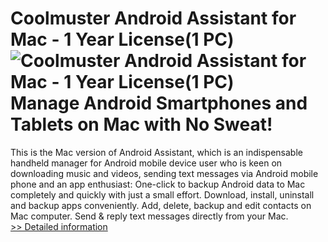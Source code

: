 # Coolmuster Android Assistant for Mac - 1 Year License(1 PC)<br />![Coolmuster Android Assistant for Mac - 1 Year License(1 PC)](https://mycommerce.akamaized.net/api/pimages/P300966532/BIG/300966532.PNG)<br />Manage Android Smartphones and Tablets on Mac with No Sweat!
This is the Mac version of Android Assistant, which is an indispensable handheld manager for Android mobile device user who is keen on downloading music and videos, sending text messages via Android mobile phone and an app enthusiast:
One-click to backup Android data to Mac completely and quickly with just a small effort.
Download, install, uninstall and backup apps conveniently.
Add, delete, backup and edit contacts on Mac computer.
Send & reply text messages directly from your Mac.<br />[>> Detailed information](https://secure.shareit.com/shareit/product.html?productid=300966532&affiliateid=200057808)